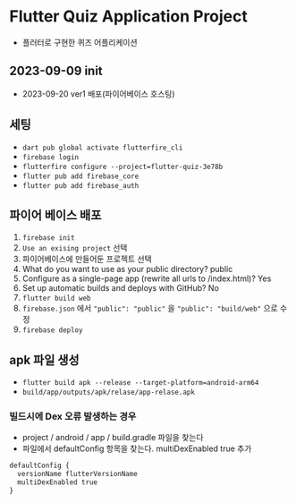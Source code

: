 # Flutter Quiz Application Project
- 플러터로 구현한 퀴즈 어플리케이션
## 2023-09-09 init
- 2023-09-20 ver1 배포(파이어베이스 호스팅)

## 세팅
- `dart pub global activate flutterfire_cli`
- `firebase login`
- `flutterfire configure --project=flutter-quiz-3e78b`
- `flutter pub add firebase_core`
- `flutter pub add firebase_auth`

## 파이어 베이스 배포
1. `firebase init`
2. `Use an exising project` 선택
3. 파이어베이스에 만들어둔 프로젝트 선택
4. What do you want to use as your public directory? public
5. Configure as a single-page app (rewrite all urls to /index.html)? Yes
6. Set up automatic builds and deploys with GitHub? No
7. `flutter build web`
8. `firebase.json` 에서 `"public": "public"` 을 `"public": "build/web"` 으로 수정
9. `firebase deploy`

## apk 파일 생성
- `flutter build apk --release --target-platform=android-arm64`
- `build/app/outputs/apk/relase/app-relase.apk`

### 빌드시에 Dex 오류 발생하는 경우
 - project / android / app / build.gradle 파일을 찾는다
 - 파일에서 defaultConfig 항목을 찾는다. multiDexEnabled true 추가
```xml
defaultConfig {
  versionName flutterVersionName
  multiDexEnabled true
}
```
